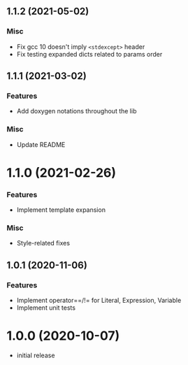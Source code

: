 ## 1.1.2 (2021-05-02)

### Misc

* Fix gcc 10 doesn't imply `<stdexcept>` header
* Fix testing expanded dicts related to params order


## 1.1.1 (2021-03-02)

### Features

* Add doxygen notations throughout the lib

### Misc

* Update README


# 1.1.0 (2021-02-26)

### Features

* Implement template expansion

### Misc

* Style-related fixes


## 1.0.1 (2020-11-06)

### Features

* Implement operator==/!= for Literal, Expression, Variable
* Implement unit tests


# 1.0.0 (2020-10-07)

- initial release
